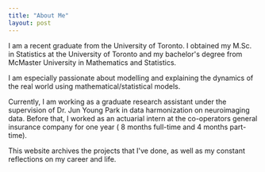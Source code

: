 ```yaml
---
title: "About Me"
layout: post
---
```

I am a recent graduate from the University of Toronto. I obtained my M.Sc. in Statistics at the University of Toronto and my bachelor's degree from McMaster University in Mathematics and Statistics.

I am especially passionate about modelling and explaining the dynamics of the real world using mathematical/statistical models. 

Currently, I am working as a graduate research assistant under the supervision of Dr. Jun Young Park in data harmonization on neuroimaging data. Before that, I worked as an actuarial intern at the co-operators general insurance company for one year ( 8 months full-time and 4 months part-time). 

This website archives the projects that I've done, as well as my constant reflections on my career and life.

